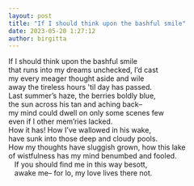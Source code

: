 ```yaml
---
layout: post
title: "If I should think upon the bashful smile"
date: 2023-05-20 1:27:12
author: birgitta
---
```


If I should think upon the bashful smile  
that runs into my dreams unchecked, I’d cast  
my every meager thought aside and wile   
away the tireless hours 'til day has passed.  
Last summer’s haze, the berries boldly blue,  
the sun across his tan and aching back–  
my mind could dwell on only some scenes few  
even if I other mem’ries lacked.  
How it has! How I’ve wallowed in his wake,   
have sunk into those deep and cloudy pools.  
How my thoughts have sluggish grown, how this lake  
of wistfulness has my mind benumbed and fooled.  
&nbsp;&nbsp; If you should find me in this way besott,  
&nbsp;&nbsp; awake me– for lo, my love lives there not.  
